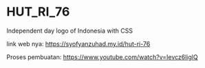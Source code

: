 # HUT_RI_76
Independent day logo of Indonesia with CSS

link web nya: https://syofyanzuhad.my.id/hut-ri-76

Proses pembuatan: https://www.youtube.com/watch?v=Ievcz6liglQ
